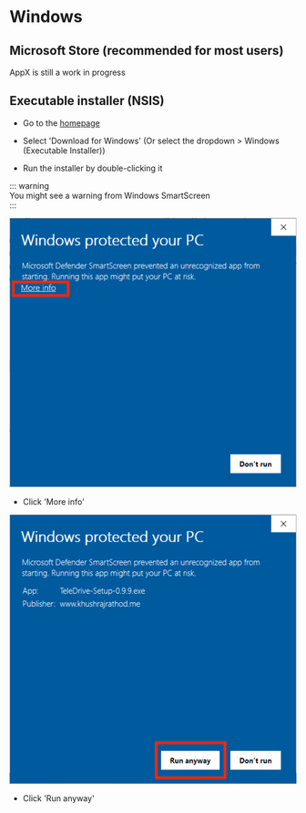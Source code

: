 # Windows
## Microsoft Store (recommended for most users)
AppX is still a work in progress

## Executable installer (NSIS)

- Go to the [homepage](https://teledrive.khushrajrathod.me)
- Select 'Download for Windows' (Or select the dropdown > Windows (Executable Installer))

- Run the installer by double-clicking it

::: warning  
You might see a warning from Windows SmartScreen  
:::

![SmartScreen - Click learn more](../../images/install.windows/SmartScreen1.png)
- Click 'More info'

![SmartScreen - Run anyway](../../images/install.windows/SmartScreen2.png)
- Click 'Run anyway'
